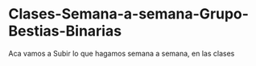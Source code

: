 # Clases-Semana-a-semana-Grupo-Bestias-Binarias
Aca vamos a Subir lo que hagamos semana a semana, en las clases 
